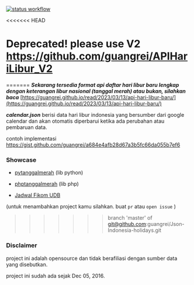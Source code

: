 [![status workflow](https://github.com/guangrei/Json-Indonesia-holidays/actions/workflows/minify-json.yml/badge.svg)](https://github.com/guangrei/Json-Indonesia-holidays/actions)

<<<<<<< HEAD
# Deprecated! please use V2 https://github.com/guangrei/APIHariLibur_V2
=======
***Sekarang tersedia format api daftar hari libur baru lengkap dengan keterangan libur nasional (tanggal merah) atau bukan, silahkan baca*** [https://guangrei.github.io/read/2023/03/13/api-hari-libur-baru/](https://guangrei.github.io/read/2023/03/13/api-hari-libur-baru/)


***calendar.json*** berisi data hari libur indonesia yang bersumber dari google calendar dan akan otomatis diperbarui ketika ada perubahan atau pembaruan data.

contoh implementasi https://gist.github.com/guangrei/a684e4afb28d67a3b5fc66da055b7ef6

### Showcase

- [pytanggalmerah](https://github.com/guangrei/pytanggalmerah) (lib python)

- [phptanggalmerah](https://github.com/guangrei/phptanggalmerah) (lib php)

- [Jadwal Fikom UDB](http://koreksoft.online/jadwal)

(untuk menambahkan project kamu silahkan. buat  `pr`  atau  `open issue` )
>>>>>>> branch 'master' of git@github.com:guangrei/Json-Indonesia-holidays.git

### Disclaimer

project ini adalah opensource dan tidak berafiliasi dengan  sumber data yang disebutkan.

project ini sudah ada sejak Dec 05, 2016.
